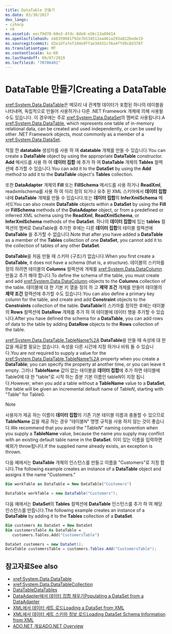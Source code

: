 ```yaml
---
title: DataTable 만들기
ms.date: 03/30/2017
dev_langs:
- csharp
- vb
ms.assetid: eecf9d78-60e3-4fdc-8de0-e56c13a89414
ms.openlocfilehash: e48359041f92e7b534513aa461a293a822bede19
ms.sourcegitcommit: d2e1dfa7ef2d4e9ffae3d431cf6a4ffd9c8d378f
ms.translationtype: MT
ms.contentlocale: ko-KR
ms.lasthandoff: 09/07/2019
ms.locfileid: "70786491"
---
```

# <a name="creating-a-datatable"></a><span data-ttu-id="27cb5-102">DataTable 만들기</span><span class="sxs-lookup"><span data-stu-id="27cb5-102">Creating a DataTable</span></span>
<span data-ttu-id="27cb5-103"><xref:System.Data.DataTable>은 메모리 내 관계형 데이터가 포함된 하나의 테이블을 나타내며, 독립적으로 만들어 사용하거나 다른 .NET Framework 개체에 의해 사용될 수도 있습니다. 이 경우에는 주로 <xref:System.Data.DataSet>의 멤버로 사용됩니다.</span><span class="sxs-lookup"><span data-stu-id="27cb5-103">A <xref:System.Data.DataTable>, which represents one table of in-memory relational data, can be created and used independently, or can be used by other .NET Framework objects, most commonly as a member of a <xref:System.Data.DataSet>.</span></span>  
  
 <span data-ttu-id="27cb5-104">적절 한 **datatable** 생성자를 사용 하 여 **datatable** 개체를 만들 수 있습니다.</span><span class="sxs-lookup"><span data-stu-id="27cb5-104">You can create a **DataTable** object by using the appropriate **DataTable** constructor.</span></span> <span data-ttu-id="27cb5-105">**Add** 메서드를 사용 하 여 **데이터 집합** 에 추가 하 여 **DataTable** 개체의 **Tables** 컬렉션에 추가할 수 있습니다.</span><span class="sxs-lookup"><span data-stu-id="27cb5-105">You can add it to the **DataSet** by using the **Add** method to add it to the **DataTable** object's **Tables** collection.</span></span>  
  
 <span data-ttu-id="27cb5-106">또한 **DataAdapter** 개체의 **Fill** 또는 **FillSchema** 메서드를 사용 하거나 **ReadXml**, readxmlschema를 사용 하 여 미리 정의 되거나 유추 된 XML 스키마에서 **데이터 집합** 내에 **DataTable** 개체를 만들 수 있습니다.또는 **데이터 집합**의 **InferXmlSchema** 메서드</span><span class="sxs-lookup"><span data-stu-id="27cb5-106">You can also create **DataTable** objects within a **DataSet** by using the **Fill** or **FillSchema** methods of the **DataAdapter** object, or from a predefined or inferred XML schema using the **ReadXml**, **ReadXmlSchema**, or **InferXmlSchema** methods of the **DataSet**.</span></span> <span data-ttu-id="27cb5-107">하나의 **데이터 집합**에 있는 **tables** 컬렉션의 멤버로 DataTable을 추가한 후에는 다른 **데이터 집합**의 테이블 컬렉션에 **DataTable** 을 추가할 수 없습니다.</span><span class="sxs-lookup"><span data-stu-id="27cb5-107">Note that after you have added a **DataTable** as a member of the **Tables** collection of one **DataSet**, you cannot add it to the collection of tables of any other **DataSet**.</span></span>  
  
 <span data-ttu-id="27cb5-108">**DataTable**을 처음 만들 때 스키마 (구조)가 없습니다.</span><span class="sxs-lookup"><span data-stu-id="27cb5-108">When you first create a **DataTable**, it does not have a schema (that is, a structure).</span></span> <span data-ttu-id="27cb5-109">테이블의 스키마를 정의 하려면 테이블의 **Columns** 컬렉션에 개체를 <xref:System.Data.DataColumn> 만들고 추가 해야 합니다.</span><span class="sxs-lookup"><span data-stu-id="27cb5-109">To define the schema of the table, you must create and add <xref:System.Data.DataColumn> objects to the **Columns** collection of the table.</span></span> <span data-ttu-id="27cb5-110">테이블에 대 한 기본 키 열을 정의 하 고 **제약 조건** 개체를 만들어 테이블의 **제약 조건** 컬렉션에 추가할 수도 있습니다.</span><span class="sxs-lookup"><span data-stu-id="27cb5-110">You can also define a primary key column for the table, and create and add **Constraint** objects to the **Constraints** collection of the table.</span></span> <span data-ttu-id="27cb5-111">**DataTable**의 스키마를 정의한 후에는 테이블의 **Rows** 컬렉션에 **DataRow** 개체를 추가 하 여 테이블에 데이터 행을 추가할 수 있습니다.</span><span class="sxs-lookup"><span data-stu-id="27cb5-111">After you have defined the schema for a **DataTable**, you can add rows of data to the table by adding **DataRow** objects to the **Rows** collection of the table.</span></span>  
  
 <span data-ttu-id="27cb5-112"><xref:System.Data.DataTable.TableName%2A> **DataTable**을 만들 때 속성에 대 한 값을 제공할 필요는 없습니다. 속성을 다른 시간에 지정 하거나 비워 둘 수 있습니다.</span><span class="sxs-lookup"><span data-stu-id="27cb5-112">You are not required to supply a value for the <xref:System.Data.DataTable.TableName%2A> property when you create a **DataTable**; you can specify the property at another time, or you can leave it empty.</span></span> <span data-ttu-id="27cb5-113">그러나 **TableName** 값이 없는 테이블을 **데이터 집합**에 추가 하면 테이블에 Table0에 대 한 "table"로 시작 하는 증분 기본 이름인 table*N*이 지정 됩니다.</span><span class="sxs-lookup"><span data-stu-id="27cb5-113">However, when you add a table without a **TableName** value to a **DataSet**, the table will be given an incremental default name of Table*N*, starting with "Table" for Table0.</span></span>  
  
> [!NOTE]
> <span data-ttu-id="27cb5-114">사용자가 제공 하는 이름이 **데이터 집합**의 기존 기본 테이블 이름과 충돌할 수 있으므로 **TableName** 값을 제공 하는 경우 "테이블*N*" 명명 규칙을 사용 하지 않는 것이 좋습니다.</span><span class="sxs-lookup"><span data-stu-id="27cb5-114">We recommend that you avoid the "Table*N*" naming convention when you supply a **TableName** value, because the name you supply may conflict with an existing default table name in the **DataSet**.</span></span> <span data-ttu-id="27cb5-115">이미 있는 이름을 입력하면 예외가 throw됩니다.</span><span class="sxs-lookup"><span data-stu-id="27cb5-115">If the supplied name already exists, an exception is thrown.</span></span>  
  
 <span data-ttu-id="27cb5-116">다음 예에서는 **DataTable** 개체의 인스턴스를 만들고 이름을 "Customers"로 지정 합니다.</span><span class="sxs-lookup"><span data-stu-id="27cb5-116">The following example creates an instance of a **DataTable** object and assigns it the name "Customers."</span></span>  
  
```vb  
Dim workTable as DataTable = New DataTable("Customers")  
```  
  
```csharp  
DataTable workTable = new DataTable("Customers");  
```  
  
 <span data-ttu-id="27cb5-117">다음 예에서는 **DataSet**의 **Tables** 컬렉션에 **DataTable** 인스턴스를 추가 하 여 해당 인스턴스를 만듭니다.</span><span class="sxs-lookup"><span data-stu-id="27cb5-117">The following example creates an instance of a **DataTable** by adding it to the **Tables** collection of a **DataSet**.</span></span>  
  
```vb  
Dim customers As DataSet = New DataSet  
Dim customersTable As DataTable = _  
   customers.Tables.Add("CustomersTable")  
```  
  
```csharp  
DataSet customers = new DataSet();  
DataTable customersTable = customers.Tables.Add("CustomersTable");  
```  
  
## <a name="see-also"></a><span data-ttu-id="27cb5-118">참고자료</span><span class="sxs-lookup"><span data-stu-id="27cb5-118">See also</span></span>

- <xref:System.Data.DataTable>
- <xref:System.Data.DataTableCollection>
- [<span data-ttu-id="27cb5-119">DataTable</span><span class="sxs-lookup"><span data-stu-id="27cb5-119">DataTables</span></span>](datatables.md)
- [<span data-ttu-id="27cb5-120">DataAdapter에서 데이터 집합 채우기</span><span class="sxs-lookup"><span data-stu-id="27cb5-120">Populating a DataSet from a DataAdapter</span></span>](../populating-a-dataset-from-a-dataadapter.md)
- [<span data-ttu-id="27cb5-121">XML에서 데이터 세트 로드</span><span class="sxs-lookup"><span data-stu-id="27cb5-121">Loading a DataSet from XML</span></span>](loading-a-dataset-from-xml.md)
- [<span data-ttu-id="27cb5-122">XML에서 데이터 세트 스키마 정보 로드</span><span class="sxs-lookup"><span data-stu-id="27cb5-122">Loading DataSet Schema Information from XML</span></span>](loading-dataset-schema-information-from-xml.md)
- [<span data-ttu-id="27cb5-123">ADO.NET 개요</span><span class="sxs-lookup"><span data-stu-id="27cb5-123">ADO.NET Overview</span></span>](../ado-net-overview.md)
